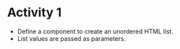# Activity 1
- Define a component to create an unordered HTML list. 
- List values are passed as parameters.
